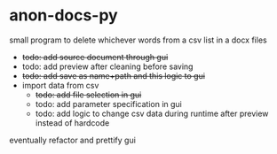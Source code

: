 # anon-docs-py

small program to delete whichever words from a csv list in a docx files


- ~~todo: add source document through gui~~
- todo: add preview after cleaning before saving
- ~~todo: add save as name+path and this logic to gui~~
- import data from csv
  - ~~todo: add file selection in gui~~
  - todo: add parameter specification in gui
  - todo: add logic to change csv data during runtime after preview instead of hardcode
    
eventually refactor and prettify gui
